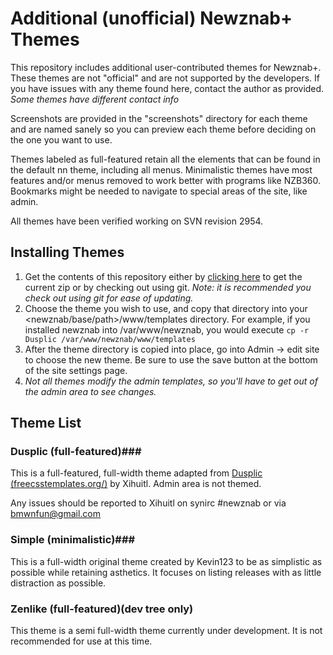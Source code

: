 # Additional (unofficial) Newznab+ Themes #
This repository includes additional user-contributed themes for Newznab+. These themes are not "official" and are not supported by the developers.
If you have issues with any theme found here, contact the author as provided. *Some themes have different contact info*

Screenshots are provided in the "screenshots" directory for each theme and are named sanely so you can preview each theme before deciding on the one you want to use.

Themes labeled as full-featured retain all the elements that can be found in the default nn theme, including all menus. Minimalistic themes have most features and/or menus removed to work better with programs like NZB360. Bookmarks might be needed to navigate to special areas of the site, like admin.

All themes have been verified working on SVN revision 2954.

## Installing Themes ##
1. Get the contents of this repository either by [clicking here](https://github.com/Xihuitl/Newznab_Themes/archive/master.zip) to get the current zip or by checking out using git. *Note: it is recommended you check out using git for ease of updating.*
2. Choose the theme you wish to use, and copy that directory into your <newznab/base/path>/www/templates directory. For example, if you installed newznab into /var/www/newznab, you would execute `cp -r Dusplic /var/www/newznab/www/templates`
3. After the theme directory is copied into place, go into Admin -> edit site to choose the new theme. Be sure to use the save button at the bottom of the site settings page.
4. *Not all themes modify the admin templates, so you'll have to get out of the admin area to see changes.*
## Theme List ##

### Dusplic (full-featured)###
This is a full-featured, full-width theme adapted from [Dusplic (freecsstemplates.org/)](http://www.freecsstemplates.org/preview/dusplic/) by Xihuitl. Admin area is not themed.

Any issues should be reported to Xihuitl on synirc #newznab or via [bmwnfun@gmail.com](mailto://bmwnfun@gmail.com)

### Simple (minimalistic)###
This is a full-width original theme created by Kevin123 to be as simplistic as possible while retaining asthetics. It focuses on listing releases with as little distraction as possible.

### Zenlike (full-featured)(dev tree only) ###
This theme is a semi full-width theme currently under development. It is not recommended for use at this time.